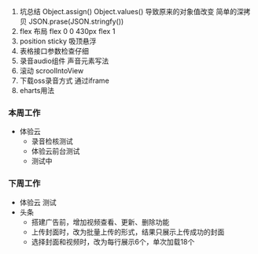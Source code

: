 1. 坑总结
   Object.assign() Object.values() 导致原来的对象值改变
   简单的深拷贝 JSON.prase(JSON.stringfy())
2. flex 布局 flex 0 0 430px flex 1
3. position sticky 吸顶悬浮
4. 表格接口参数检查仔细
5. 录音audio组件 声音元素写法
6. 滚动 scroolIntoView
7. 下载oss录音方式 通过iframe
8. eharts用法

### 本周工作
- 体验云
  - 录音检核测试
  - 体验云前台测试
  - 测试中 

### 下周工作
- 体验云 测试
- 头条 
  - 搭建广告前，增加视频查看、更新、删除功能
  - 上传封面时，改为批量上传的形式，结果只展示上传成功的封面
  - 选择封面和视频时，改为每行展示6个，单次加载18个